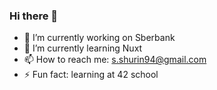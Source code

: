 ### Hi there 👋

- 🔭 I’m currently working on Sberbank
- 🌱 I’m currently learning Nuxt
- 📫 How to reach me: s.shurin94@gmail.com
- ⚡ Fun fact: learning at 42 school
